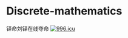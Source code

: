 # Discrete-mathematics
铎命刘铎在线夺命
<a href="https://996.icu"><img src="https://img.shields.io/badge/link-996.icu-red.svg" alt="996.icu" /></a>
